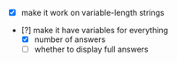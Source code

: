 - [x] make it work on variable-length strings
- [?] make it have variables for everything
  - [x] number of answers
  - [ ] whether to display full answers
